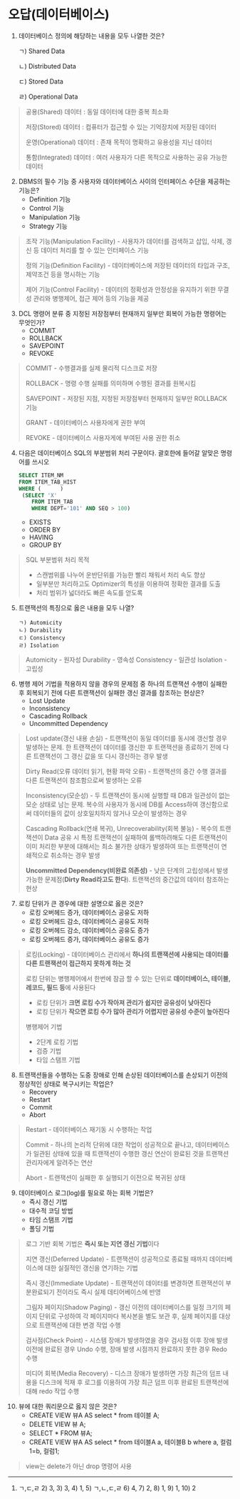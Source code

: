 # 오답(데이터베이스)



1. 데이터베이스 정의에 해당하는 내용을 모두 나열한 것은?

   ㄱ) Shared Data

   ㄴ) Distributed Data

   ㄷ) Stored Data

   ㄹ) Operational Data



> 공용(Shared) 데이터 : 동일 데이터에 대한 중복 최소화
>
> 저장(Stored) 데이터 : 컴퓨터가 접근할 수 있는 기억장치에 저장된 데이터
>
> 운영(Operational) 데이터 : 존재 목적이 명확하고 유용성을 지닌 데이터
>
> 통함(Integrated) 데이터 : 여러 사용자가 다른 목적으로 사용하는 공유 가능한 데이터 





2. DBMS의 필수 기능 중 사용자와 데이터베이스 사이의 인터페이스 수단을 제공하는 기능은?
   - Definition 기능
   - Control 기능
   - Manipulation 기능
   - Strategy 기능



> 조작 기능(Manipulation Facility) - 사용자가 데이터를 검색하고 삽입, 삭제, 갱신 등 데이터 처리를 할 수 있는 인터페이스 기능
>
> 정의 기능(Definition Facility) - 데이터베이스에 저장된 데이터의 타입과 구조, 제약조건 등을 명시하는 기능
>
> 제어 기능(Control Facility) - 데이터의 정확성과 안정성을 유지하기 위한 무결성 관리와 병행제어, 접근 제어 등의 기능을 제공





3. DCL 명령어 분류 중 지정된 저장점부터 현재까지 일부만 회복이 가능한 명령어는 무엇인가?
   - COMMIT
   - ROLLBACK
   - SAVEPOINT
   - REVOKE



> COMMIT - 수행결과를 실제 물리적 디스크로 저장
>
> ROLLBACK - 명령 수행 실패를 의미하며 수행된 결과를 원복시킴
>
> SAVEPOINT - 저장된 지점, 지정된 저장점부터 현재까지 일부만 ROLLBACK 기능
>
> GRANT - 데이터베이스 사용자에게 권한 부여
>
> REVOKE - 데이터베이스 사용자게에 부여된 사용 권한 취소



4. 다음은 데이터베이스 SQL의 부분범위 처리 구문이다. 괄호한에 들어갈 알맞은 명령어를 쓰시오

   ```sql
   SELECT ITEM_NM
   FROM ITEM_TAB_HIST
   WHERE (      )
   	(SELECT 'X'
       FROM ITEM_TAB
       WHERE DEPT='101' AND SEQ > 100)
   ```

   - EXISTS
   - ORDER BY
   - HAVING
   - GROUP BY



> SQL 부분범위 처리 목적
>
> - 스캔범위를 나누어 운반단위를 가능한 빨리 채워서 처리 속도 향상
> - 일부분만 처리하고도 Optimizer의 특성을 이용하여 정확한 결과를 도출
> - 처리 범위가 넓더라도 빠른 속도를 얻도록
>
> 



5. 트랜잭션의 특징으로 옳은 내용을 모두 나열?

   ```
   ㄱ) Automicity
   ㄴ) Durability
   ㄷ) Consistency
   ㄹ) Isolation
   ```



> Automicity - 원자성
> Durability - 영속성
> Consistency - 일관성
> Isolation - 고립성



6. 병행 제어 기법을 적용하지 않을 경우의 문제점 중 하나의 트랜잭션 수행이 실패한 후 회복되기 전에 다른 트랜잭션이 실패한 갱신 결과를 참조하는 현상은?
   - Lost Update
   - Inconsistency
   - Cascading Rollback
   - Uncommitted Dependency



> Lost update(갱신 내용 손실) - 트랜잭션이 동일 데이터를 동시에 갱신할 경우 발생하는 문제. 한 트랜잭션이 데이터를 갱신한 후 트랜잭션을 종료하기 전에 다른 트랜잭션이 그 갱신 값을 또 다시 갱신하는 경우 발생
>
> Dirty Read(오류 데이터 읽기, 현황 파악 오류) - 트랜잭션의 중간 수행 결과를 다른 트랜잭션이 참조함으로써 발생하는 오류
>
> Inconsistency(모순성) - 두 트랜잭션이 동시에 실행할 때 DB과 일관성이 없는 모순 상태로 남는 문제. 복수의 사용자가 동시에 DB를 Access하여 갱신함으로써 데이터들의 값이 상호일치하지 않거나 모순이 발생하는 경우
>
> Cascading Rollback(연쇄 복귀), Unrecoverability(회복 불능) - 복수의 트랜잭션이 Data 공유 시 특정 트랜잭션이 실패하여 롤백하려해도 다른 트랜잭션이 이미 처리한 부분에 대해서는 최소 불가한 상태가 발생하여 또는 트랜잭션이 연쇄적으로 취소하는 경우 발생
>
> **Uncommitted Dependency(비완료 의존성)** - 낮은 단계의 고립성에서 발생 가능한 문제점(**Dirty Read라고도 한다**).  트랜잭션의 중간값의 데이터 참조하는 현상



7. 로킹 단위가 큰 경우에 대한 설명으로 옳은 것은?
   - 로킹 오버헤드 증가, 데이터베이스 공유도 저하
   - 로킹 오버헤드 감소, 데이터베이스 공유도 저하
   - 로킹 오버헤드 감소, 데이터베이스 공유도 증가
   - 로킹 오버헤드 증가, 데이터베이스 공유도 증가



> 로킹(Locking) - 데이터베이스 관리에서 **하나의 트랜잭션에 사용되는 데이터를 다른 트랜잭션이 접근하지 못하게 하는 것**
>
> 로킹 단위는 병행제어에서 한번에 잠금 할 수 있는 단위로 **데이터베이스, 테이블, 레코드, 필드 등**에 사용된다
>
> - 로킹 단위가 **크면 로킹 수가 작아져 관리가 쉽지만 공유성이 낮아진다**
> - 로킹 단위가 **작으면 로킹 수가 많아 관리가 어렵지만 공유성 수준이 높아진다**
>
> 병행제어 기법
>
> - 2단계 로킹 기법
> - 검증 기법
> - 타임 스탬프 기법



8. 트랜잭션들을 수행하는 도중 장애로 인해 손상된 데이터베이스를 손상되기 이전의 정상적인 상태로 복구시키는 작업은?
   - Recovery
   - Restart
   - Commit
   - Abort



> Restart - 데이터베이스 재기동 시 수행하는 작업
>
> Commit - 하나의 논리적 단위에 대한 작업이 성공적으로 끝나고, 데이터베이스가 일관된 상태에 있을 때 트랜잭션이 수행한 갱신 연산이 완료된 것을 트랜잭션 관리자에게 알려주는 연산
>
> Abort - 트랜잭션이 실패한 후 실행되기 이전으로 복귀된 상태



9. 데이터베이스 로그(log)를 필요로 하는 회복 기법은?
   - 즉시 갱신 기법
   - 대수적 코딩 방법
   - 타임 스탬프 기법
   - 폴딩 기법



> 로그 기반 회복 기법은 **즉시 또는 지연 갱신 기법**이다
>
> 지연 갱신(Deferred Update) - 트랜잭션이 성공적으로 종료될 때까지 데이터베이스에 대한 실질적인 갱신을 연기하는 기법
>
> 즉시 갱신(Immediate Update) - 트랜잭션이 데이터를 변경하면 트랜잭션이 부분완료되기 전이라도 즉시 실제 데티어베이스에 반영
>
> 그림자 페이지(Shadow Paging) - 갱신 이전의 데이터베이스를 일정 크기의 페이지 단위로 구성하여 각 페이지마다 복사본을 별도 보관 후, 실제 페이지를 대상으로 트랜잭션에 대한 변경 작업 수행
>
> 검사점(Check Point) - 시스템 장애가 발생하였을 경우 검사점 이후 장애 발생 이전에 완료된 경우 Undo 수행, 장애 발생 시점까지 완료하지 못한 경우 Redo 수행
>
> 미디어 회복(Media Recovery) - 디스크 장애가 발생하면 가장 최근의 덤프 내용을 디스크에 적재 후 로그를 이용하여 가장 최근 덤프 이후 완료된 트랜잭션에 대해 redo 작업 수행



10. 뷰에 대한 쿼리문으로 옳지 않은 것은?
    - CREATE VIEW 뷰A AS select * from 테이블 A;
    - DELETE VIEW 뷰 A;
    - SELECT * FROM 뷰A;
    - CREATE VIEW 뷰A AS select * from 테이블A a, 테이블B b where a, 컬럼1=b, 컬럼1;



> view는 delete가 아닌 drop 명령어 사용



--------

1) ㄱ,ㄷ,ㄹ 2) 3, 3) 3, 4) 1, 5) ㄱ,ㄴ,ㄷ,ㄹ 6) 4, 7) 2, 8) 1, 9) 1, 10) 2